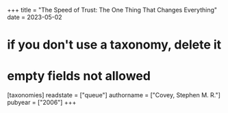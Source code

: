 +++
title = "The Speed of Trust: The One Thing That Changes Everything"
date = 2023-05-02
# if you don't use a taxonomy, delete it
# empty fields not allowed
[taxonomies]
  readstate = ["queue"]
  authorname = ["Covey, Stephen M. R."]
  pubyear = ["2006"]
+++

